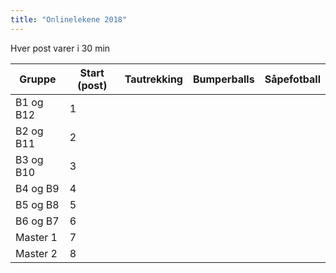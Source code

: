 ```yaml
---
title: "Onlinelekene 2018"
---
```


Hver post varer i 30 min

Gruppe  | Start (post)  | Tautrekking  | Bumperballs  | Såpefotball
------------- | ------------- | ------------- | ------------- | -------------
B1 og B12  | 1  |    |    | 
B2 og B11  | 2  |    |    | 
B3 og B10  | 3  |    |    | 
B4 og B9 | 4  |    |    | 
B5 og B8  | 5  |    |    | 
B6 og B7  | 6  |    |    | 
Master 1  | 7  |    |    | 
Master 2  | 8  |    |    |